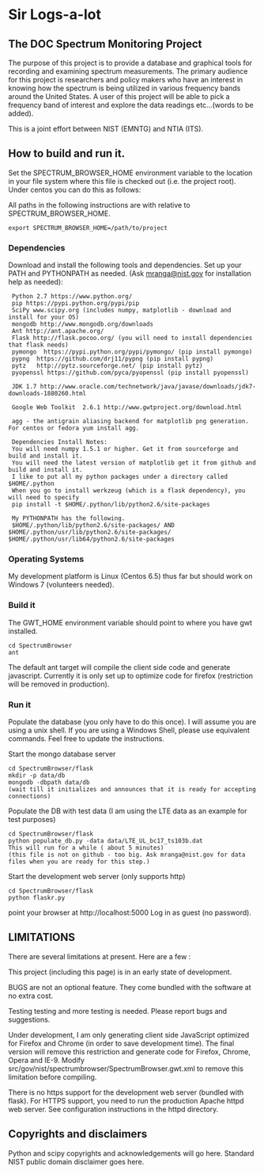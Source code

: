 <h1> Sir Logs-a-lot </h1>
<h2> The DOC Spectrum Monitoring Project </h2>

The purpose of this project is to provide a database and graphical tools
for recording and examining spectrum measurements.  The primary audience
for this project is researchers and policy makers who have an interest
in knowing how the spectrum is being utilized in various frequency bands
around the United States.  A user of this project  will be able to pick
a frequency band of interest and explore the data readings etc...(words
to be added).

This is a joint effort between NIST (EMNTG) and NTIA (ITS).

<h2> How to build and run it. </h2>

Set the SPECTRUM_BROWSER_HOME environment variable to the location in your file system where
this file is checked out (i.e. the project root). Under centos you can do this as follows:

All paths in the following instructions are with relative to SPECTRUM_BROWSER_HOME.


    export SPECTRUM_BROWSER_HOME=/path/to/project

<h3> Dependencies </h3>

Download and install the following tools and dependencies. Set up your PATH and PYTHONPATH as needed. 
(Ask mranga@nist.gov for installation help as needed):

     Python 2.7 https://www.python.org/
     pip https://pypi.python.org/pypi/pip
     SciPy www.scipy.org (includes numpy, matplotlib - download and install for your OS)
     mongodb http://www.mongodb.org/downloads
     Ant http://ant.apache.org/
     Flask http://flask.pocoo.org/ (you will need to install dependencies that flask needs)
     pymongo  https://pypi.python.org/pypi/pymongo/ (pip install pymongo)
     pypng  https://github.com/drj11/pypng (pip install pypng)
     pytz   http://pytz.sourceforge.net/ (pip install pytz)
     pyopenssl https://github.com/pyca/pyopenssl (pip install pyopenssl)

     JDK 1.7 http://www.oracle.com/technetwork/java/javase/downloads/jdk7-downloads-1880260.html

     Google Web Toolkit  2.6.1 http://www.gwtproject.org/download.html
     
     agg - the antigrain aliasing backend for matplotlib png generation. For centos or fedora yum install agg.

     Dependencies Install Notes:
     You will need numpy 1.5.1 or higher. Get it from sourceforge and build and install it.
     You will need the latest version of matplotlib get it from github and build and install it.
     I like to put all my python packages under a directory called $HOME/.python
     When you go to install werkzeug (which is a flask dependency), you will need to specify
     pip install -t $HOME/.python/lib/python2.6/site-packages

     My PYTHONPATH has the following.
     $HOME/.python/lib/python2.6/site-packages/ AND $HOME/.python/usr/lib/python2.6/site-packages/ $HOME/.python/usr/lib64/python2.6/site-packages

<h3> Operating Systems </h3>

My development platform is  Linux (Centos 6.5) thus far but should work on Windows 7 (volunteers needed).

<h3> Build it </h3>

The GWT_HOME environment variable should point to where you have gwt installed.

    cd SpectrumBrowser
    ant

The default ant target will compile the client side code and generate javascript. Currently it is only 
set up to optimize code for firefox (restriction will be removed in production).

<h3> Run it </h3>


Populate the database (you only have to do this once). 
I will assume you are using a unix shell. If you are using a Windows Shell, please use equivalent commands.
Feel free to update the instructions.

Start the mongo database server

    cd SpectrumBrowser/flask
    mkdir -p data/db
    mongodb -dbpath data/db
    (wait till it initializes and announces that it is ready for accepting connections)

Populate the DB with test data (I am using the LTE data as an example for test purposes)

    cd SpectrumBrowser/flask
    python populate_db.py -data data/LTE_UL_bc17_ts103b.dat
    This will run for a while ( about 5 minutes)
    (this file is not on github - too big. Ask mranga@nist.gov for data files when you are ready for this step.)

Start the development web server (only supports http)

    cd SpectrumBrowser/flask
    python flaskr.py

point your browser at http://localhost:5000
Log in as guest (no password).


<h2> LIMITATIONS </h2>

There are several limitations at present. Here are a few :

This project (including this page) is in an early state of development.

BUGS are not an optional feature. They come bundled with the software
at no extra cost.

Testing testing and more testing is needed. Please report bugs and suggestions.

Under development, I am only generating client side JavaScript
optimized for Firefox and Chrome (in order to save development
time).  The final version will remove this restriction and
generate code for Firefox, Chrome, Opera and IE-9.  Modify
src/gov/nist/spectrumbrowser/SpectrumBrowser.gwt.xml to remove this
limitation before compiling.

There is no https support for the development web server (bundled with
flask).  For HTTPS support, you need to run the production Apache httpd
web server. See configuration instructions in the httpd directory.



<h2>Copyrights and disclaimers </h2>
Python and scipy copyrights and acknowledgements will go here.
Standard NIST public domain disclaimer goes here.
